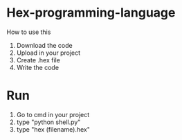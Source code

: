 # Hex-programming-language
How to use this
1. Download the code
2. Upload in your project
3. Create .hex file
4. Write the code
# Run
1. Go to cmd in your project
2. type "python shell.py"
3. type "hex (filename).hex"
